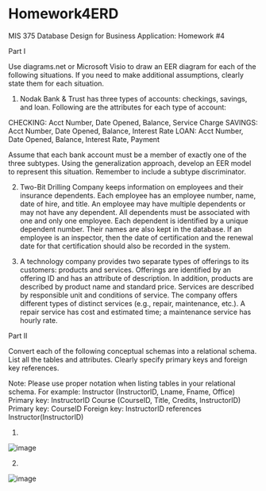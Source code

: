 # Homework4ERD
MIS 375 Database Design for Business Application: Homework #4

Part I

Use diagrams.net or Microsoft Visio to draw an EER diagram for each of the following situations. If you need to make additional assumptions, clearly state them for each situation. 

1.	Nodak Bank & Trust has three types of accounts: checkings, savings, and loan. Following are the attributes for each type of account:

CHECKING: Acct Number, Date Opened, Balance, Service Charge
SAVINGS: Acct Number, Date Opened, Balance, Interest Rate
LOAN: Acct Number, Date Opened, Balance, Interest Rate, Payment
	
Assume that each bank account must be a member of exactly one of the three subtypes. Using the generalization approach, develop an EER model to represent this situation. Remember to include a subtype discriminator.

2.	Two-Bit Drilling Company keeps information on employees and their insurance dependents.  Each employee has an employee number, name, date of hire, and title. An employee may have multiple dependents or may not have any dependent. All dependents must be associated with one and only one employee.  Each dependent is identified by a unique dependent number. Their names are also kept in the database. If an employee is an inspector, then the date of certification and the renewal date for that certification should also be recorded in the system.  

3.	A technology company provides two separate types of offerings to its customers: products and services. Offerings are identified by an offering ID and has an attribute of description. In addition, products are described by product name and standard price. Services are described by responsible unit and conditions of service. The company offers different types of distinct services (e.g., repair, maintenance, etc.). A repair service has  cost and estimated time; a maintenance service has hourly rate.


 
Part II

Convert each of the following conceptual schemas into a relational schema. List all the tables and attributes. Clearly specify primary keys and foreign key references. 

Note: Please use proper notation when listing tables in your relational schema. For example:
Instructor (InstructorID, Lname, Fname, Office)
	Primary key: InstructorID
Course (CourseID, Title, Credits, InstructorID)
	Primary key: CourseID
	Foreign key: InstructorID references Instructor(InstructorID)
  
  1. 
![image](https://github.com/andrewmcmonagle14/Homework4ERD/assets/62773209/7cc58560-b641-4dfc-a7ce-2aee3acfc7f6)

2.
![image](https://github.com/andrewmcmonagle14/Homework4ERD/assets/62773209/62b1269b-b270-493a-9839-cc3780f9a786)
